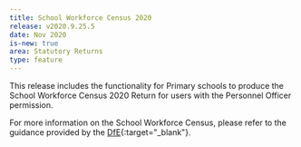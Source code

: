 ```yaml
---
title: School Workforce Census 2020
release: v2020.9.25.5
date: Nov 2020
is-new: true
area: Statutory Returns
type: feature
---
```


This release includes the functionality for Primary schools to produce the School Workforce Census 2020 Return for users with the Personnel Officer permission.

For more information on the School Workforce Census, please refer to the guidance provided by the [DfE](http://www.gov.uk/guidance/school-workforce-census){:target="_blank"}.
